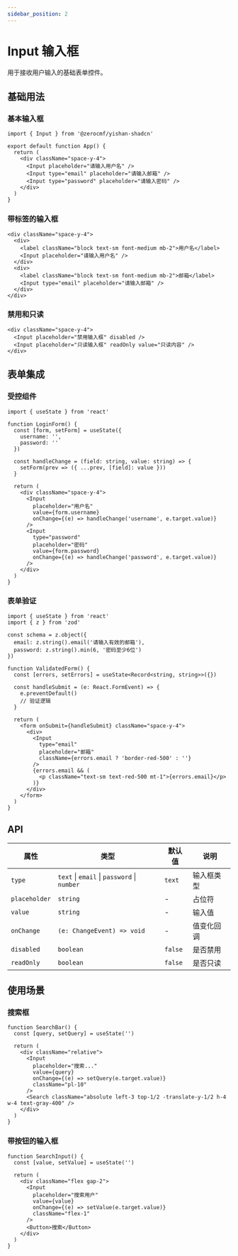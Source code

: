 ```yaml
---
sidebar_position: 2
---
```


# Input 输入框

用于接收用户输入的基础表单控件。

## 基础用法

### 基本输入框

```tsx
import { Input } from '@zerocmf/yishan-shadcn'

export default function App() {
  return (
    <div className="space-y-4">
      <Input placeholder="请输入用户名" />
      <Input type="email" placeholder="请输入邮箱" />
      <Input type="password" placeholder="请输入密码" />
    </div>
  )
}
```

### 带标签的输入框

```tsx
<div className="space-y-4">
  <div>
    <label className="block text-sm font-medium mb-2">用户名</label>
    <Input placeholder="请输入用户名" />
  </div>
  <div>
    <label className="block text-sm font-medium mb-2">邮箱</label>
    <Input type="email" placeholder="请输入邮箱" />
  </div>
</div>
```

### 禁用和只读

```tsx
<div className="space-y-4">
  <Input placeholder="禁用输入框" disabled />
  <Input placeholder="只读输入框" readOnly value="只读内容" />
</div>
```

## 表单集成

### 受控组件

```tsx
import { useState } from 'react'

function LoginForm() {
  const [form, setForm] = useState({
    username: '',
    password: ''
  })

  const handleChange = (field: string, value: string) => {
    setForm(prev => ({ ...prev, [field]: value }))
  }

  return (
    <div className="space-y-4">
      <Input
        placeholder="用户名"
        value={form.username}
        onChange={(e) => handleChange('username', e.target.value)}
      />
      <Input
        type="password"
        placeholder="密码"
        value={form.password}
        onChange={(e) => handleChange('password', e.target.value)}
      />
    </div>
  )
}
```

### 表单验证

```tsx
import { useState } from 'react'
import { z } from 'zod'

const schema = z.object({
  email: z.string().email('请输入有效的邮箱'),
  password: z.string().min(6, '密码至少6位')
})

function ValidatedForm() {
  const [errors, setErrors] = useState<Record<string, string>>({})

  const handleSubmit = (e: React.FormEvent) => {
    e.preventDefault()
    // 验证逻辑
  }

  return (
    <form onSubmit={handleSubmit} className="space-y-4">
      <div>
        <Input 
          type="email" 
          placeholder="邮箱"
          className={errors.email ? 'border-red-500' : ''}
        />
        {errors.email && (
          <p className="text-sm text-red-500 mt-1">{errors.email}</p>
        )}
      </div>
    </form>
  )
}
```

## API

| 属性 | 类型 | 默认值 | 说明 |
|---|---|---|---|
| `type` | `text` \| `email` \| `password` \| `number` | `text` | 输入框类型 |
| `placeholder` | `string` | - | 占位符 |
| `value` | `string` | - | 输入值 |
| `onChange` | `(e: ChangeEvent) => void` | - | 值变化回调 |
| `disabled` | `boolean` | `false` | 是否禁用 |
| `readOnly` | `boolean` | `false` | 是否只读 |

## 使用场景

### 搜索框

```tsx
function SearchBar() {
  const [query, setQuery] = useState('')

  return (
    <div className="relative">
      <Input
        placeholder="搜索..."
        value={query}
        onChange={(e) => setQuery(e.target.value)}
        className="pl-10"
      />
      <Search className="absolute left-3 top-1/2 -translate-y-1/2 h-4 w-4 text-gray-400" />
    </div>
  )
}
```

### 带按钮的输入框

```tsx
function SearchInput() {
  const [value, setValue] = useState('')

  return (
    <div className="flex gap-2">
      <Input
        placeholder="搜索用户"
        value={value}
        onChange={(e) => setValue(e.target.value)}
        className="flex-1"
      />
      <Button>搜索</Button>
    </div>
  )
}
```